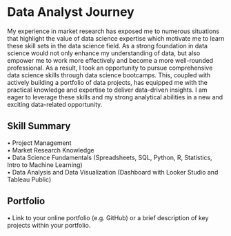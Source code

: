# Data Analyst Journey 

My experience in market research has exposed me to numerous situations that highlight the value of data science expertise which motivate me to learn these skill sets in the data science field. As a strong foundation in data science would not only enhance my understanding of data, but also empower me to work more effectively and become a more well-rounded professional. As a result, I took an opportunity to pursue comprehensive data science skills through data science bootcamps. This, coupled with actively building a portfolio of data projects, has equipped me with the practical knowledge and expertise to deliver data-driven insights.  I am eager to leverage these skills and my strong analytical abilities in a new and exciting data-related opportunity.

## Skill Summary
• Project Management  
• Market Research Knowledge  
• Data Science Fundamentals (Spreadsheets, SQL, Python, R, Statistics, Intro to Machine Learning)  
• Data Analysis and Data Visualization (Dashboard with Looker Studio and Tableau Public)


## Portfolio 
• Link to your online portfolio (e.g. GitHub) or a brief description of key projects within your portfolio.



